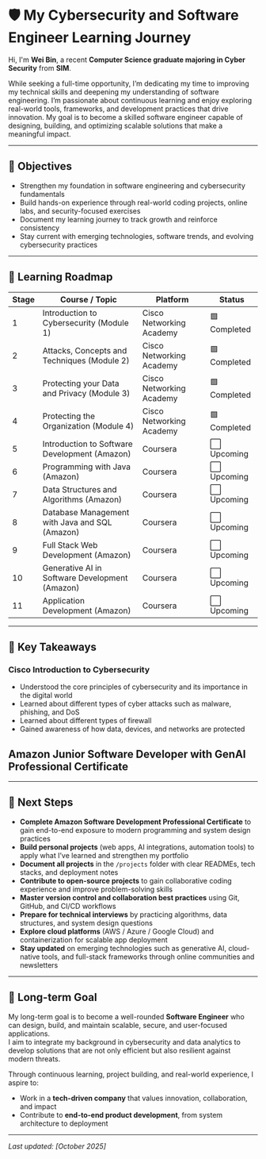 # 🛡️ My Cybersecurity and Software Engineer Learning Journey

Hi, I'm **Wei Bin**, a recent **Computer Science graduate majoring in Cyber Security** from **SIM**.  

While seeking a full-time opportunity, I’m dedicating my time to improving my technical skills and deepening my understanding of software engineering. I’m passionate about continuous learning and enjoy exploring real-world tools, frameworks, and development practices that drive innovation. My goal is to become a skilled software engineer capable of designing, building, and optimizing scalable solutions that make a meaningful impact.

---

## 🎯 Objectives
- Strengthen my foundation in software engineering and cybersecurity fundamentals
- Build hands-on experience through real-world coding projects, online labs, and security-focused exercises
- Document my learning journey to track growth and reinforce consistency
- Stay current with emerging technologies, software trends, and evolving cybersecurity practices 

---

## 🧩 Learning Roadmap

| Stage | Course / Topic | Platform | Status |
|--------|----------------|-----------|---------|
| 1 | Introduction to Cybersecurity (Module 1) | Cisco Networking Academy | 🟩Completed |
| 2 | Attacks, Concepts and Techniques (Module 2) | Cisco Networking Academy | 🟩Completed | 
| 3 | Protecting your Data and Privacy (Module 3) | Cisco Networking Academy | 🟩Completed |
| 4 | Protecting the Organization (Module 4) | Cisco Networking Academy | 🟩Completed |
| 5  | Introduction to Software Development (Amazon)     | Coursera  | ⬜ Upcoming   |
| 6  | Programming with Java (Amazon)                    | Coursera  | ⬜ Upcoming   |
| 7  | Data Structures and Algorithms (Amazon)            | Coursera  | ⬜ Upcoming   |
| 8  | Database Management with Java and SQL (Amazon)    | Coursera  | ⬜ Upcoming   |
| 9  | Full Stack Web Development (Amazon)               | Coursera  | ⬜ Upcoming   |
| 10 | Generative AI in Software Development (Amazon)    | Coursera  | ⬜ Upcoming   |
| 11 | Application Development (Amazon)                  | Coursera  | ⬜ Upcoming   |



---

## 🧠 Key Takeaways

### Cisco Introduction to Cybersecurity
- Understood the core principles of cybersecurity and its importance in the digital world  
- Learned about different types of cyber attacks such as malware, phishing, and DoS
- Learned about different types of firewall  
- Gained awareness of how data, devices, and networks are protected

## Amazon Junior Software Developer with GenAI Professional Certificate

---

## 🧾 Next Steps  
- **Complete Amazon Software Development Professional Certificate** to gain end-to-end exposure to modern programming and system design practices  
- **Build personal projects** (web apps, AI integrations, automation tools) to apply what I’ve learned and strengthen my portfolio  
- **Document all projects** in the `/projects` folder with clear READMEs, tech stacks, and deployment notes  
- **Contribute to open-source projects** to gain collaborative coding experience and improve problem-solving skills  
- **Master version control and collaboration best practices** using Git, GitHub, and CI/CD workflows  
- **Prepare for technical interviews** by practicing algorithms, data structures, and system design questions  
- **Explore cloud platforms** (AWS / Azure / Google Cloud) and containerization for scalable app deployment  
- **Stay updated** on emerging technologies such as generative AI, cloud-native tools, and full-stack frameworks through online communities and newsletters  

---
## 🚀 Long-term Goal  

My long-term goal is to become a well-rounded **Software Engineer** who can design, build, and maintain scalable, secure, and user-focused applications.  
I aim to integrate my background in cybersecurity and data analytics to develop solutions that are not only efficient but also resilient against modern threats.  

Through continuous learning, project building, and real-world experience, I aspire to:  
- Work in a **tech-driven company** that values innovation, collaboration, and impact  
- Contribute to **end-to-end product development**, from system architecture to deployment
---

*Last updated: [October 2025]*

